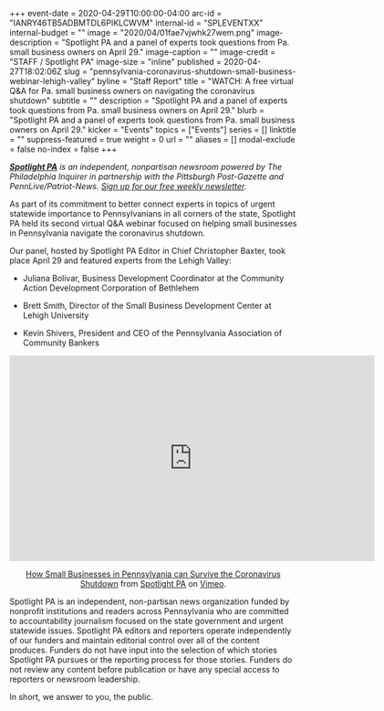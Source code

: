 +++
event-date = 2020-04-29T10:00:00-04:00
arc-id = "IANRY46TB5ADBMTDL6PIKLCWVM"
internal-id = "SPLEVENTXX"
internal-budget = ""
image = "2020/04/01fae7vjwhk27wem.png"
image-description = "Spotlight PA and a panel of experts took questions from Pa. small business owners on April 29."
image-caption = ""
image-credit = "STAFF / Spotlight PA"
image-size = "inline"
published = 2020-04-27T18:02:06Z
slug = "pennsylvania-coronavirus-shutdown-small-business-webinar-lehigh-valley"
byline = "Staff Report"
title = "WATCH: A free virtual Q&A for Pa. small business owners on navigating the coronavirus shutdown"
subtitle = ""
description = "Spotlight PA and a panel of experts took questions from Pa. small business owners on April 29."
blurb = "Spotlight PA and a panel of experts took questions from Pa. small business owners on April 29."
kicker = "Events"
topics = ["Events"]
series = []
linktitle = ""
suppress-featured = true
weight = 0
url = ""
aliases = []
modal-exclude = false
no-index = false
+++

<a href="https://lesspage.com/"><i><b>Spotlight PA</b></i></a><i> is an independent, nonpartisan newsroom powered by The Philadelphia Inquirer in partnership with the Pittsburgh Post-Gazette and PennLive/Patriot-News. </i><a href="https://lesspage.com/newsletters"><i>Sign up for our free weekly newsletter</i></a><i>.</i>

As part of its commitment to better connect experts in topics of urgent statewide importance to Pennsylvanians in all corners of the state, Spotlight PA held its second virtual Q&amp;A webinar focused on helping small businesses in Pennsylvania navigate the coronavirus shutdown.

Our panel, hosted by Spotlight PA Editor in Chief Christopher Baxter, took place April 29 and featured experts from the Lehigh Valley:

- Juliana Bolivar, Business Development Coordinator at the Community Action Development Corporation of Bethlehem

- Brett Smith, Director of the Small Business Development Center at Lehigh University

- Kevin Shivers, President and CEO of the Pennsylvania Association of Community Bankers

<iframe align="center" src="https://player.vimeo.com/video/413188384?title=0&byline=0&portrait=0" width="640" height="360" frameborder="0" allow="autoplay; fullscreen" allowfullscreen></iframe>
<p align="center"><a href="https://vimeo.com/413188384">How Small Businesses in Pennsylvania can Survive the Coronavirus Shutdown</a> from <a href="https://vimeo.com/user107055379">Spotlight PA</a> on <a href="https://vimeo.com">Vimeo</a>.</p>

Spotlight PA is an independent, non-partisan news organization funded by nonprofit institutions and readers across Pennsylvania who are committed to accountability journalism focused on the state government and urgent statewide issues. Spotlight PA editors and reporters operate independently of our funders and maintain editorial control over all of the content produces. Funders do not have input into the selection of which stories Spotlight PA pursues or the reporting process for those stories. Funders do not review any content before publication or have any special access to reporters or newsroom leadership.

In short, we answer to you, the public.
